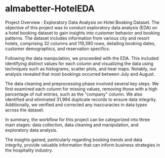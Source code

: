 # almabetter-HotelEDA
Project Overview : Exploratory Data Analysis on Hotel Booking Dataset.
The objective of this project was to conduct exploratory data analysis (EDA) on a hotel booking dataset to gain insights into customer behavior and booking patterns. The dataset includes information from various city and resort hotels, comprising 32 columns and 119,390 rows, detailing booking dates, customer demographics, and reservation specifics.

Following the data manipulation, we proceeded with the EDA. This included identifying distinct values for each column and visualizing the data using techniques such as histograms, scatter plots, and heat maps. Notably, our analysis revealed that most bookings occurred between July and August.

The data cleaning and preprocessing phase involved several key steps. We first examined each column for missing values, removing those with a high percentage of null entries, such as the "company" column. We also identified and eliminated 31,994 duplicate records to ensure data integrity. Additionally, we verified and corrected any inaccuracies in data types across the dataset.

In summary, the workflow for this project can be categorized into three main stages: data collection, data cleaning and manipulation, and exploratory data analysis. 

The insights gained, particularly regarding booking trends and data integrity, provide valuable information that can inform business strategies in the hospitality industry.
